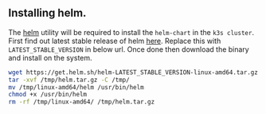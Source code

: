 ## Installing helm.
The [helm](https://helm.sh/docs/) utility will be required to install the `helm-chart` in the `k3s cluster`.  
First find out latest stable release of helm [here](https://github.com/helm/helm/releases/latest). Replace this with `LATEST_STABLE_VERSION` in below url. Once done then download the binary and install on the system.
```bash
wget https://get.helm.sh/helm-LATEST_STABLE_VERSION-linux-amd64.tar.gz -O /tmp/helm.tar.gz
tar -xvf /tmp/helm.tar.gz -C /tmp/
mv /tmp/linux-amd64/helm /usr/bin/helm
chmod +x /usr/bin/helm
rm -rf /tmp/linux-amd64/ /tmp/helm.tar.gz
```
